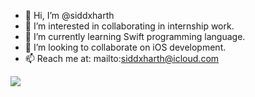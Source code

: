 - 👋 Hi, I’m @siddxharth
- 👀 I’m interested in collaborating in internship work.
- 🌱 I’m currently learning Swift programming language.
- 💞️ I’m looking to collaborate on iOS development.
- 📫 Reach me at: mailto:siddxharth@icloud.com



![](https://komarev.com/ghpvc/?username=siddxharth&color=#ff69b4&stype=flat-square)

